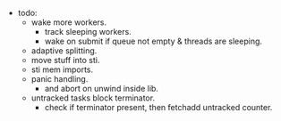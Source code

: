 
- todo:
    - wake more workers.
        - track sleeping workers.
        - wake on submit if queue not empty & threads are sleeping.
    - adaptive splitting.
    - move stuff into sti.
    - sti mem imports.
    - panic handling.
        - and abort on unwind inside lib.
    - untracked tasks block terminator.
        - check if terminator present, then fetchadd untracked counter.

